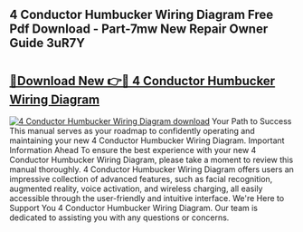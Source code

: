 ## 4 Conductor Humbucker Wiring Diagram Free Pdf Download - Part-7mw New Repair Owner Guide 3uR7Y

# <h2><a href="http://dfrodm1.blite.top/?on=4+Conductor+Humbucker+Wiring+Diagram">🔗Download New 👉🔴 4 Conductor Humbucker Wiring Diagram</a></h2>

[![4 Conductor Humbucker Wiring Diagram download](https://i.imgur.com/lujVjoI.png)](http://dfrodm1.blite.top/?on=4+Conductor+Humbucker+Wiring+Diagram)
Your Path to Success This manual serves as your roadmap to confidently operating and maintaining your new 4 Conductor Humbucker Wiring Diagram. Important Information Ahead To ensure the best experience with your new 4 Conductor Humbucker Wiring Diagram, please take a moment to review this manual thoroughly. 4 Conductor Humbucker Wiring Diagram offers users an impressive collection of advanced features, such as facial recognition, augmented reality, voice activation, and wireless charging, all easily accessible through the user-friendly and intuitive interface. We're Here to Support You 4 Conductor Humbucker Wiring Diagram. Our team is dedicated to assisting you with any questions or concerns.
